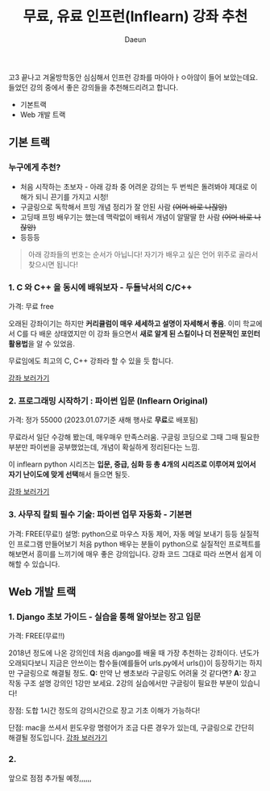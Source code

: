 ﻿---
layout: post
title: 무료, 유료 인프런(Inflearn) 강좌 추천
subheading: 인프런 강좌 추천(최신, 매달 갱신됨)
author: Daeun
categories: IT
banner:
tags: 인프런 inflearn 무료강좌 인프런무료강좌 파이썬강좌
sidebar: []
---

고3 끝나고 겨울방학동안 심심해서 인프런 강좌를 마아아ㅏㅇ아않이 들어 보았는데요. 들었던 강의 중에서 좋은 강의들을 추천해드리려고 합니다.

 - 기본트랙
 - Web 개발 트랙

## 기본 트랙
### 누구에게 추천?
* 처음 시작하는 초보자 - 아래 강좌 중 어려운 강의는  두 번씩은 돌려봐야 제대로 이해가 되니 끈기를 가지고 시청!
* 구글링으로 독학해서 프밍 개념 정리가 잘 안된 사람 ~~(어머 바로 나잖앙)~~
* 고딩때 프밍 배우기는 했는데 맥락없이 배워서 개념이 알딸딸 한 사람 ~~(어머 바로 나잖앙)~~
* 등등등


> 아래 강좌들의 번호는 순서가 아닙니다! 자기가 배우고 싶은 언어 위주로 골라서 찾으시면 됩니다!
### 1.  **C 와 C++ 을 동시에 배워보자 - 두들낙서의 C/C++**
가격: 무료 free

오래된 강좌이기는 하지만 **커리큘럼이 매우 세세하고 설명이 자세해서 좋음**. 이미 학교에서 C를 다 배운 상태였지만 이 강좌 들으면서 **새로 알게 된 스킬이나 더 전문적인 포인터 활용법**을 알 수 있었음.

무료임에도 최고의 C, C++ 강좌라 할 수 있을 듯 합니다.

[강좌 보러가기](https://www.inflearn.com/course/c%EC%96%B8%EC%96%B4-%EB%91%90%EB%93%A4%EB%82%99%EC%84%9C/)

###  2. 프로그래밍 시작하기 : 파이썬 입문 (Inflearn Original)
가격: 정가 55000
(2023.01.07기준 새해 행사로 **무료**로 배포됨)

무료라서 일단 수강해 봤는데, 매우매우 만족스러움. 구글링 코딩으로 그때 그때 필요한 부분만 파이썬을 공부했었는데, 개념이 확실하게 정리된다는 느낌.

이 inflearn python 시리즈는 **입문, 중급, 심화 등 총 4개의 시리즈로 이루어져 있어서 자기 난이도에 맞게 선택**해서 들으면 될듯.

[강좌 보러가기](https://www.inflearn.com/course/%ED%94%84%EB%A1%9C%EA%B7%B8%EB%9E%98%EB%B0%8D-%ED%8C%8C%EC%9D%B4%EC%8D%AC-%EC%9E%85%EB%AC%B8-%EC%9D%B8%ED%94%84%EB%9F%B0-%EC%98%A4%EB%A6%AC%EC%A7%80%EB%84%90/)

### 3. 사무직 칼퇴 필수 기술: 파이썬 업무 자동화 - 기본편
가격: FREE(무료!)
설명: python으로 마우스 자동 제어, 자동 메일 보내기 등등 실질적인 프로그램 만들어보기
처음 python 배우는 분들이 python으로 실질적인 프로젝트를 해보면서 흥미를 느끼기에 매우 좋은 강의입니다. 강좌 코드 그대로 따라 쓰면서 쉽게 이해할 수 있습니다.

## Web 개발 트랙

### 1. Django 초보 가이드 - 실습을 통해 알아보는 장고 입문
가격: FREE(무료!!)

2018년 정도에 나온 강의인데 처음 django를 배울 때 가장 추천하는 강좌이다. 년도가 오래되다보니 지금은 안쓰이는 함수들(예를들어 urls.py에서 urls())이 등장하기는 하지만 구글링으로 해결될 정도. 
**Q:** 만약 난 쌩초보라 구글링도 어려울 것 같다면? 
**A:** 장고 작동 구조 설명 강의인 1강만 보세요. 2강의 실습에서만 구글링이 필요한 부분이 있습니다!

장점: 
도합 1시간 정도의 강의시간으로 장고 기초 이해가 가능하다!

단점:
mac을 쓰셔서 윈도우랑 명령어가 조금 다른 경우가 있는데, 구글링으로 간단히 해결될 정도입니다. 
[강좌 보러가기](https://www.inflearn.com/course/django-%EC%B4%88%EB%B3%B4-%EA%B0%80%EC%9D%B4%EB%93%9C-%EC%8B%A4%EC%8A%B5%EC%9D%84-%ED%86%B5%ED%95%B4-%EC%95%8C%EC%95%84%EB%B3%B4%EB%8A%94-%EC%9E%A5%EA%B3%A0-%EC%9E%85%EB%AC%B8/)

### 2. 
앞으로 점점 추가될 예정,,,,,,
